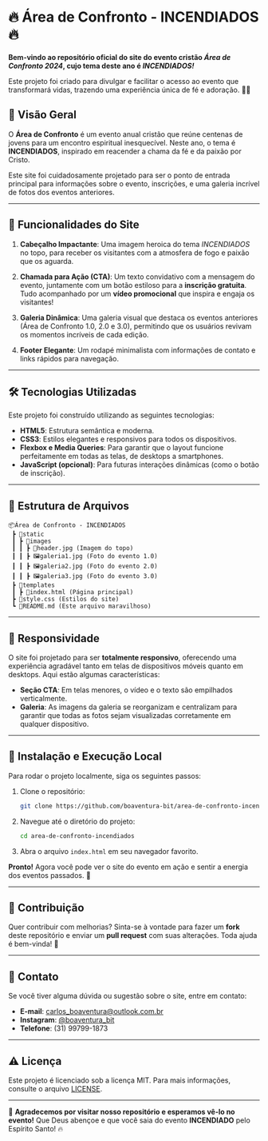 # 🔥 **Área de Confronto - INCENDIADOS** 🔥

**Bem-vindo ao repositório oficial do site do evento cristão _Área de Confronto 2024_, cujo tema deste ano é _INCENDIADOS!_**

Este projeto foi criado para divulgar e facilitar o acesso ao evento que transformará vidas, trazendo uma experiência única de fé e adoração. 🎉✨

## 🌟 **Visão Geral**

O **Área de Confronto** é um evento anual cristão que reúne centenas de jovens para um encontro espiritual inesquecível. Neste ano, o tema é **INCENDIADOS**, inspirado em reacender a chama da fé e da paixão por Cristo.

Este site foi cuidadosamente projetado para ser o ponto de entrada principal para informações sobre o evento, inscrições, e uma galeria incrível de fotos dos eventos anteriores.

---

## 🚀 **Funcionalidades do Site**

1. **Cabeçalho Impactante**: Uma imagem heroica do tema _INCENDIADOS_ no topo, para receber os visitantes com a atmosfera de fogo e paixão que os aguarda.
   
2. **Chamada para Ação (CTA)**: Um texto convidativo com a mensagem do evento, juntamente com um botão estiloso para a **inscrição gratuita**. Tudo acompanhado por um **vídeo promocional** que inspira e engaja os visitantes!

3. **Galeria Dinâmica**: Uma galeria visual que destaca os eventos anteriores (Área de Confronto 1.0, 2.0 e 3.0), permitindo que os usuários revivam os momentos incríveis de cada edição.
   
4. **Footer Elegante**: Um rodapé minimalista com informações de contato e links rápidos para navegação.

---

## 🛠️ **Tecnologias Utilizadas**

Este projeto foi construído utilizando as seguintes tecnologias:

- **HTML5**: Estrutura semântica e moderna.
- **CSS3**: Estilos elegantes e responsivos para todos os dispositivos.
- **Flexbox e Media Queries**: Para garantir que o layout funcione perfeitamente em todas as telas, de desktops a smartphones.
- **JavaScript (opcional)**: Para futuras interações dinâmicas (como o botão de inscrição).

---

## 📂 **Estrutura de Arquivos**

```
📦Área de Confronto - INCENDIADOS
 ┣ 📂static
 ┃ ┣ 📂images
 ┃ ┃ ┣ 🎨header.jpg (Imagem do topo)
 ┃ ┃ ┣ 🖼️galeria1.jpg (Foto do evento 1.0)
 ┃ ┃ ┣ 🖼️galeria2.jpg (Foto do evento 2.0)
 ┃ ┃ ┣ 🖼️galeria3.jpg (Foto do evento 3.0)
 ┣ 📂templates
 ┃ ┣ 📄index.html (Página principal)
 ┣ 📄style.css (Estilos do site)
 ┗ 📄README.md (Este arquivo maravilhoso)
```

---

## 📲 **Responsividade**

O site foi projetado para ser **totalmente responsivo**, oferecendo uma experiência agradável tanto em telas de dispositivos móveis quanto em desktops. Aqui estão algumas características:

- **Seção CTA**: Em telas menores, o vídeo e o texto são empilhados verticalmente.
- **Galeria**: As imagens da galeria se reorganizam e centralizam para garantir que todas as fotos sejam visualizadas corretamente em qualquer dispositivo.

---

## 🔧 **Instalação e Execução Local**

Para rodar o projeto localmente, siga os seguintes passos:

1. Clone o repositório:
    ```bash
    git clone https://github.com/boaventura-bit/area-de-confronto-incendiados.git
    ```

2. Navegue até o diretório do projeto:
    ```bash
    cd area-de-confronto-incendiados
    ```

3. Abra o arquivo `index.html` em seu navegador favorito.

**Pronto!** Agora você pode ver o site do evento em ação e sentir a energia dos eventos passados. 🌟

---

## 📝 **Contribuição**

Quer contribuir com melhorias? Sinta-se à vontade para fazer um **fork** deste repositório e enviar um **pull request** com suas alterações. Toda ajuda é bem-vinda! 🙌

---

## 💬 **Contato**

Se você tiver alguma dúvida ou sugestão sobre o site, entre em contato:

- **E-mail**: carlos_boaventura@outlook.com.br
- **Instagram**: [@boaventura_bit](https://instagram.com/boaventura_bit)
- **Telefone**: (31) 99799-1873

---

## ⚠️ **Licença**

Este projeto é licenciado sob a licença MIT. Para mais informações, consulte o arquivo [LICENSE](LICENSE).

---

🙏 **Agradecemos por visitar nosso repositório e esperamos vê-lo no evento!** Que Deus abençoe e que você saia do evento **INCENDIADO** pelo Espírito Santo! 🔥